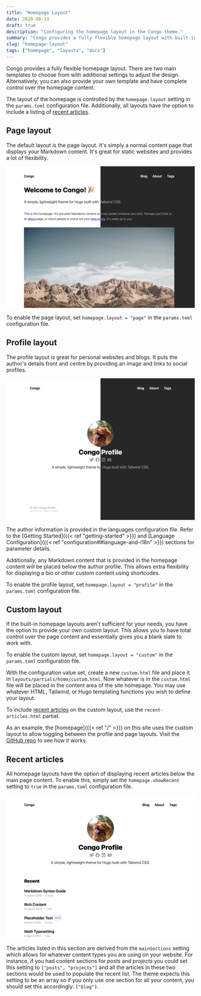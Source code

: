 ```yaml
---
title: "Homepage Layout"
date: 2020-08-13
draft: true
description: "Configuring the homepage layout in the Congo theme."
summary: "Congo provides a fully flexible homepage layout with built-in templates and the ability to provide your own."
slug: "homepage-layout"
tags: ["homepage", "layouts", "docs"]
---
```


Congo provides a fully flexible homepage layout. There are two main templates to choose from with additional settings to adjust the design. Alternatively, you can also provide your own template and have complete control over the homepage content.

The layout of the homepage is controlled by the `homepage.layout` setting in the `params.toml` configuration file. Additionally, all layouts have the option to include a listing of [recent articles](#recent-articles).

## Page layout

The default layout is the page layout. It's simply a normal content page that displays your Markdown content. It's great for static websites and provides a lot of flexibility.

![Screenshot of homepage layout](home-page.jpg)

To enable the page layout, set `homepage.layout = "page"` in the `params.toml` configuration file.

## Profile layout

The profile layout is great for personal websites and blogs. It puts the author's details front and centre by providing an image and links to social profiles.

![Screenshot of profile layout](home-profile.jpg)

The author information is provided in the languages configuration file. Refer to the [Getting Started]({{< ref "getting-started" >}}) and [Language Configuration]({{< ref "configuration##language-and-i18n" >}}) sections for parameter details.

Additionally, any Markdown content that is provided in the homepage content will be placed below the author profile. This allows extra flexibility for displaying a bio or other custom content using shortcodes.

To enable the profile layout, set `homepage.layout = "profile"` in the `params.toml` configuration file.

## Custom layout

If the built-in homepage layouts aren't sufficient for your needs, you have the option to provide your own custom layout. This allows you to have total control over the page content and essentially gives you a blank slate to work with.

To enable the custom layout, set `homepage.layout = "custom"` in the `params.toml` configuration file.

With the configuration value set, create a new `custom.html` file and place it in `layouts/partials/home/custom.html`. Now whatever is in the `custom.html` file will be placed in the content area of the site homepage. You may use whatever HTML, Tailwind, or Hugo templating functions you wish to define your layout.

To include [recent articles](#recent-articles) on the custom layout, use the `recent-articles.html` partial.

As an example, the [homepage]({{< ref "/" >}}) on this site uses the custom layout to allow toggling between the profile and page layouts. Visit the [GitHub repo](https://github.com/jpanther/congo/blob/dev/exampleSite/layouts/partials/home/custom.html) to see how it works.

## Recent articles

All homepage layouts have the option of displaying recent articles below the main page content. To enable this, simply set the `homepage.showRecent` setting to `true` in the `params.toml` configuration file.

![Profile layout with recent articles](home-profile-list.jpg)

The articles listed in this section are derived from the `mainSections` setting which allows for whatever content types you are using on your website. For instance, if you had content sections for _posts_ and _projects_ you could set this setting to `["posts", "projects"]` and all the articles in these two sections would be used to populate the recent list. The theme expects this setting to be an array so if you only use one section for all your content, you should set this accordingly: `["blog"]`.
